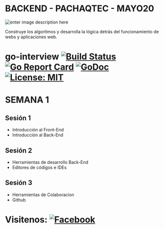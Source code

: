 # BACKEND - PACHAQTEC - MAYO20

![enter image description here](https://www.pachaqtec.edu.pe/img/whatsappImageBE.png)

Construye los algoritmos y desarrolla la lógica detrás del funcionamiento de webs y aplicaciones web.
# go-interview [![Build Status](https://travis-ci.com/shomali11/go-interview.svg?branch=master)](https://travis-ci.com/shomali11/go-interview) [![Go Report Card](https://goreportcard.com/badge/github.com/shomali11/go-interview)](https://goreportcard.com/report/github.com/shomali11/go-interview) [![GoDoc](https://godoc.org/github.com/shomali11/go-interview?status.svg)](https://godoc.org/github.com/shomali11/go-interview) [![License: MIT](https://img.shields.io/badge/License-MIT-yellow.svg)](https://opensource.org/licenses/MIT)

# SEMANA 1

## Sesión 1

- Introducción al Front-End  
- Introducción al Back-End  

## Sesión 2

- Herramientas de desarrollo Back-End
- Editores de códigos e IDEs

## Sesión 3

- Herramientas de Colaboracion 
- Github

# Visitenos: [![Facebook](https://icon-icons.com/icons2/1269/PNG/64/1497553311-103_84832.png)](https://fb.com)


